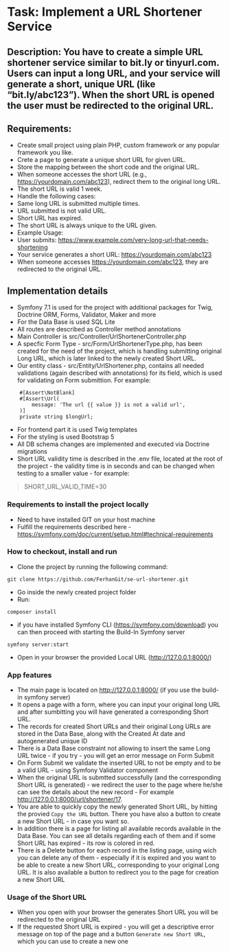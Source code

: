 # Task: Implement a URL Shortener Service

## Description: You have to create a simple URL shortener service similar to bit.ly or tinyurl.com. Users can input a long URL, and your service will generate a short, unique URL (like “bit.ly/abc123”). When the short URL is opened the user must be redirected to the original URL.

## Requirements:
- Create small project using plain PHP, custom framework or any popular framework you like.
- Crete a page to generate a unique short URL for given URL. 
- Store the mapping between the short code and the original URL.
- When someone accesses the short URL (e.g., https://yourdomain.com/abc123), redirect them to the original long URL.
- The short URL is valid 1 week.
- Handle the following cases:
- Same long URL is submitted multiple times.
- URL submitted is not valid URL.
- Short URL has expired.
- The short URL is always unique to the URL given.
- Example Usage:
- User submits: https://www.example.com/very-long-url-that-needs-shortening
- Your service generates a short URL: https://yourdomain.com/abc123
- When someone accesses https://yourdomain.com/abc123, they are redirected to the original URL.


## Implementation details
- Symfony 7.1 is used for the project with additional packages for Twig, Doctrine ORM, Forms, Validator, Maker and more
- For the Data Base is used SQL Lite
- All routes are described as Controller method annotations
- Main Controller is src/Controller/UrlShortenerController.php
- A specfic Form Type - src/Form/UrlShortenerType.php, has been created for the need of the project, which is handling submitting original Long URL, which is later linked to the newly created Short URL.
- Our entity class - src/Entity/UrlShortener.php, contains all needed validations (again described with annotations) for its field, which is used for validating on Form submittion.
For example: 
```#[ORM\Column(length: 255, unique: true)]
    #[Assert\NotBlank]
    #[Assert\Url(
        message: 'The url {{ value }} is not a valid url',
    )]
    private string $longUrl;
```
- For frontend part it is used Twig templates
- For the styling is used Bootstrap 5
- All DB schema changes are implemented and executed via Doctrine migrations
- Short URL validity time is described in the .env file, located at the root of the project - the validity time is in seconds and can be changed when testing to a smaller value - for example:
>SHORT_URL_VALID_TIME=30

### Requirements to install the project locally 
- Need to have installed GIT on your host machine
- Fulfill the requirements described here - https://symfony.com/doc/current/setup.html#technical-requirements
 
### How to checkout, install and run
- Clone the project by running the following command:
```
git clone https://github.com/FerhanGit/se-url-shortener.git
```
- Go inside the newly created project folder
- Run:
```
composer install
```
- if you have installed Symfony CLI (https://symfony.com/download) you can then proceed with starting the Build-In Symfony server
```
symfony server:start
```
- Open in your browser the provided Local URL (http://127.0.0.1:8000/)

### App features
- The main page is located on http://127.0.0.1:8000/ (if you use the build-in symfony server)
- It opens a page with a form, where you can input your original long URL and after sumbitting you will have generated a corresponding Short URL.
- The records for created Short URLs and their original Long URLs are stored in the Data Base, along with the Created At date and autogenerated unique ID
- There is a Data Base constraint not allowing to insert the same Long URL twice - if you try - you will get an error message on Form Submit
- On Form Submit we validate the inserted URL to not be empty and to be a valid URL - using Symfony Validator component
- When the original URL is submtted successfully (and the corresponding Short URL is generated) - we redirect the user to the page where he/she can see the details about the new record - For example http://127.0.0.1:8000/url/shortener/17. 
- You are able to quickly copy the newly generated Short URL, by hitting the provied `Copy the URL` button. There you have also a button to create a new Short URL - in case you want so.
- In addition there is a page for listing all available records available in the Data Base. You can see all details regarding each of them and if some Short URL has expired - its row is colored in red.
- There is a Delete button for each record in the listing page, using wich you can delete any of them - especially if it is expired and you want to be able to create a new Short URL, corresponding to your original Long URL. It is also available a button to redirect you to the page for creation a new Short URL

### Usage of the Short URL
- When you open with your browser the generates Short URL you will be redirected to the original URL
- If the requested Short URL is expired - you will get a descriptive error message on top of the page and a button `Generate new Short URL`, which you can use to create a new one

